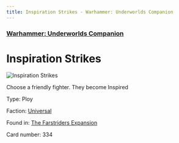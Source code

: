 ```yaml
---
title: Inspiration Strikes - Warhammer: Underworlds Companion
---
```


### [Warhammer: Underworlds Companion](https://guidokessels.github.io/wh-underworlds)

  

# Inspiration Strikes

![Inspiration Strikes](https://warhammerunderworlds.com/wp-content/uploads/sites/6/2018/03/334_ENG.png)

Choose a friendly fighter. They become Inspired

Type: Ploy

Faction: [Universal](https://guidokessels.github.io/wh-underworlds/factions/universal)

Found in: [The Farstriders Expansion](https://guidokessels.github.io/wh-underworlds/locations/the-farstriders-expansion)

Card number: 334
